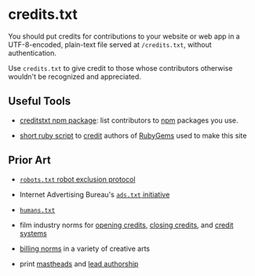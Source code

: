 # credits.txt

You should put credits for contributions to your website or web app in a UTF-8-encoded, plain-text file served at `/credits.txt`, without authentication.

Use `credits.txt` to give credit to those whose contributors otherwise wouldn't be recognized and appreciated.

## Useful Tools

- [creditstxt npm package](https://www.npmjs.com/package/creditstxt): list contributors to [npm](https://www.npmjs.com) packages you use.

- [short ruby script]({{site.github.repository_url}}/blob/master/credits.rb) to [credit](/credits.txt) authors of [RubyGems](https://rubygems.org) used to make this site

## Prior Art

- [`robots.txt` robot exclusion protocol](https://en.wikipedia.org/wiki/Robots_exclusion_standard)

- Internet Advertising Bureau's [`ads.txt` initiative](https://en.wikipedia.org/wiki/Ads.txt)

- [`humans.txt`](http://humanstxt.org/)

- film industry norms for [opening credits](https://en.wikipedia.org/wiki/Opening_credits), [closing credits](https://en.wikipedia.org/wiki/Closing_credits), and [credit systems](https://en.wikipedia.org/wiki/WGA_screenwriting_credit_system)

- [billing norms](https://en.wikipedia.org/wiki/Billing_(performing_arts)) in a variety of creative arts

- print [mastheads](https://en.wikipedia.org/wiki/Masthead_(publishing)) and [lead authorship](https://en.wikipedia.org/wiki/Lead_author)

